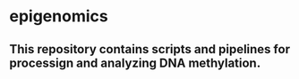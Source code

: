 # epigenomics
## This repository contains scripts and pipelines for processign and analyzing DNA methylation.
